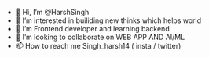 - 👋 Hi, I’m @HarshSingh
- 👀 I’m interested in builiding new thinks which helps world 
- 🌱 I’m Frontend developer and learning backend  
- 💞️ I’m looking to collaborate on WEB APP AND AI/ML
- 📫 How to reach me Singh_harsh14 ( insta / twitter)

<!---
HarshSingh21/HarshSingh21 is a ✨ special ✨ repository because its `README.md` (this file) appears on your GitHub profile.
You can click the Preview link to take a look at your changes.
--->
